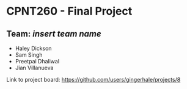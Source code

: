 # CPNT260 - Final Project
## Team: *insert team name*
- Haley Dickson
- Sam Singh
- Preetpal Dhaliwal
- Jian Villanueva

Link to project board: https://github.com/users/gingerhale/projects/8

